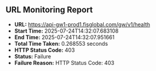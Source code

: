 ## URL Monitoring Report

- **URL:** https://api-gw1-prod1.fisglobal.com/gw/v1/health
- **Start Time:** 2025-07-24T14:32:07.683108
- **End Time:** 2025-07-24T14:32:07.951661
- **Total Time Taken:** 0.268553 seconds
- **HTTP Status Code:** 403
- **Status:** Failure
- **Failure Reason:** HTTP Status Code: 403
